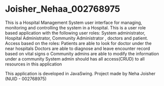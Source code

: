 # Joisher_Nehaa_002768975
This is a Hospital Management System user interface for managing, monitoring and controlling the system in a Hospital. This is a user role based application with the following user roles: System administrator, Hospital Administrator, Community Administrator , doctors and patient. 
Access based on the roles:
Patients are able to look for doctor under the near hospitals
Doctors are able to diagnose and leave encounter record based on vital signs o Community admins are able to modify the information under a community
System admin should has all access(CRUD) to all resources in this application

This application is developed in JavaSwing.
Project made by Neha Joisher (NUID - 002768975)
